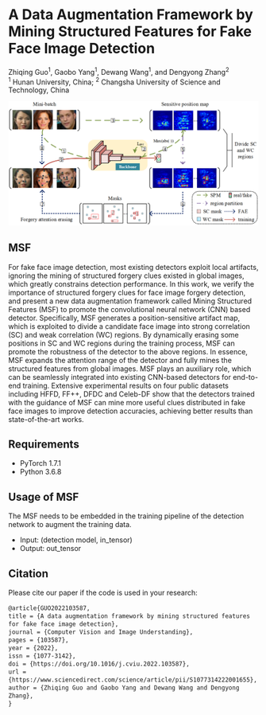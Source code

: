 # A Data Augmentation Framework by Mining Structured Features for Fake Face Image Detection

Zhiqing Guo<sup>1</sup>, 
Gaobo Yang<sup>1</sup>,
Dewang Wang<sup>1</sup>,
and Dengyong Zhang<sup>2</sup></br>
<sup>1</sup> Hunan University, China; 
<sup>2</sup> Changsha University of Science and Technology, China</br>

<img src="MSFnet.png" alt="demo" width="800"/>

## MSF
For fake face image detection, most existing detectors exploit local artifacts, ignoring the mining of structured forgery clues existed in global images, which greatly constrains detection performance. In this work, we verify the importance of structured forgery clues for face image forgery detection, and present a new data augmentation framework called Mining Structured Features (MSF) to promote the convolutional neural network (CNN) based detector. Specifically, MSF generates a position-sensitive artifact map, which is exploited to divide a candidate face image into strong correlation (SC) and weak correlation (WC) regions. By dynamically erasing some positions in SC and WC regions during the training process, MSF can promote the robustness of the detector to the above regions. In essence, MSF expands the attention range of the detector and fully mines the structured features from global images. MSF plays an auxiliary role, which can be seamlessly integrated into existing CNN-based detectors for end-to-end training. Extensive experimental results on four public datasets including HFFD, FF++, DFDC and Celeb-DF show that the detectors trained with the guidance of MSF can mine more useful clues distributed in fake face images to improve detection accuracies, achieving better results than state-of-the-art works.

## Requirements
- PyTorch 1.7.1
- Python 3.6.8

## Usage of MSF
The MSF needs to be embedded in the training pipeline of the detection network to augment the training data.
- Input: (detection model, in_tensor)
- Output: out_tensor

## Citation
Please cite our paper if the code is used in your research:
```
@article{GUO2022103587,
title = {A data augmentation framework by mining structured features for fake face image detection},
journal = {Computer Vision and Image Understanding},
pages = {103587},
year = {2022},
issn = {1077-3142},
doi = {https://doi.org/10.1016/j.cviu.2022.103587},
url = {https://www.sciencedirect.com/science/article/pii/S1077314222001655},
author = {Zhiqing Guo and Gaobo Yang and Dewang Wang and Dengyong Zhang},
}
```
